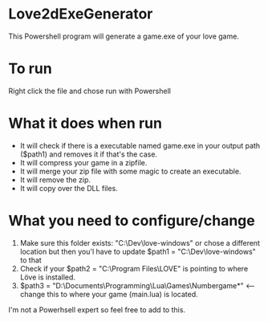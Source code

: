 # Love2dExeGenerator

This Powershell program will generate a game.exe of your love game.

# To run
Right click the file and chose run with Powershell

# What it does when run
- It will check if there is a executable named game.exe in your output path ($path1) and removes it if that's the case.
- It will compress your game in a zipfile.
- It will merge your zip file with some magic to create an executable.
- It will remove the zip.
- It will copy over the DLL files.

# What you need to configure/change
1) Make sure this folder exists: "C:\Dev\love-windows" or chose a different location but then you'l have to update $path1 = "C:\Dev\love-windows" to that
2) Check if your $path2 = "C:\Program Files\LOVE" is pointing to where Löve is installed.
3) $path3 = "D:\Documents\Programming\Lua\Games\Numbergame\*" <-- change this to where your game (main.lua) is located.

I'm not a Powerhsell expert so feel free to add to this.
